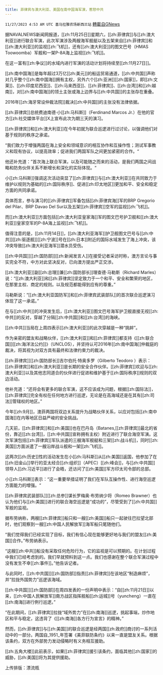 ```yaml
---
title: 菲律宾与澳大利亚、美国在南中国海军演，惹怒中共
---
```

`11/27/2023 4:53 AM UTC 喜马拉雅农场新西兰站` [轉載自GNews](https://gnews.org/articles/2040990)

据NAVALNEWS新闻网报道，[[zh:11月25日]]星期六，[[zh:菲律宾]]与[[zh:澳大利亚]]进行联合军演，此次军演涉及两艘海军舰艇以及五架来自[[zh:菲律宾]]和[[zh:澳大利亚]]的监视[[zh:飞机]]，还有[[zh:澳大利亚]]的图文巴号（HMAS Toowoomba）军舰和一架P-8A海上监视[[zh:飞机]]。

在这一富有[[zh:争议]]的水域内进行军演的活动计划将持续至[[zh:11月27日]]。

[[zh:南中国海]]是每年超过3万亿[[zh:美元]]的船运贸易通道，[[zh:中共国]]声称对几乎整个[[zh:南中国海]]拥有主权，另外六个[[zh:亚洲]][[zh:国家]]，即[[zh:文莱]]、[[zh:印度尼西亚]]、[[zh:马来西亚]]、[[zh:菲律宾]]、[[zh:台湾]]和[[zh:越南]]，对[[zh:南中国海]]的领土主张或海上边界与[[zh:中共国]]的主张存在重叠。

2016年[[zh:海牙常设仲裁法院]]裁决[[zh:中共国]]的主张没有法律依据。

[[zh:菲律宾]]总统费迪南德·小[[zh:马科斯]]（Ferdinand Marcos Jr.）在他的官方[[zh:社交媒体平台]]X上宣布此次为期三天的演习。

[[zh:菲律宾]]和[[zh:澳大利亚]]在今年初就为联合巡逻进行过讨论，以强调他们对基于规则的秩序之承诺。

“我们致力于增强两国在海上安全和领域意识的相互协作和互操作性；测试军事教义和现有协议，以提高效率；促进我们两国军队之间更加紧密的合作。“

他还补充道：”首次海上联合军演，以及可能随之而来的活动，是我们两国之间战略和防务伙伴关系不断增长和深化的实际体现。“

小[[zh:马科斯]]强调这次活动突显了[[zh:菲律宾]]与[[zh:澳大利亚]]在共同致力于维护以规则为基础的[[zh:国际秩序]]、促进[[zh:印太地区]]更加和平、安全和稳定方面的共同承诺。

具体而言，参与演习的[[zh:菲律宾]]军备包括[[zh:菲律宾海]]军的BRP Gregorio del Pilar、BRP Davao Del Sur以及五架[[zh:菲律宾]]空军的监视[[zh:飞机]]。

而[[zh:澳大利亚]]方面包括[[zh:澳大利亚皇家海]]军的图文巴号护卫舰和[[zh:澳大利亚]]皇家空军的P-8A海上监视[[zh:飞机]]。

值得注意的是，[[zh:11月14日]]，[[zh:澳大利亚海军]]护卫舰图文巴号与[[zh:中共]][[zh:驱逐舰]][[zh:宁波]]号在[[zh:日本]]附近的国际水域发生了海上冲突，该冲突导致[[zh:澳大利亚海军]]潜水员受伤。

[[zh:中共国]][[zh:国防部]][[zh:新闻发言人]]在接受记者采访时称，澳方言论与事实完全不符，中方对此坚决反对，已向澳方提出严正交涉。

[[zh:澳大利亚]]副[[zh:总理]]兼[[zh:国防部长]]理查德·马勒斯（Richard Marles）说：“[[zh:澳大利亚]]和[[zh:菲律宾]]坚定致力于一个和平、安全和繁荣的地区，在那里主权、商定的规则。以及规范都能得到应有的尊重。”

马勒斯说：“[[zh:澳大利亚国防军]]和[[zh:菲律宾武装部队]]的首次联合巡逻演习体现了这一承诺。”

在与[[zh:中共]]的冲突发生后，[[zh:澳大利亚]]图文巴号海军护卫舰直接无视[[zh:中共]]的反对，穿越了分隔[[zh:中共国]]和[[zh:台湾]]的海峡。

[[zh:中共]]当局在上周四表示[[zh:澳大利亚]]的此次穿越是一种“挑衅”。

作为亲密的盟友和战略伙伴，[[zh:澳大利亚]]和[[zh:菲律宾]]都支持《[[zh:联合国]][[zh:海洋法公约]]》（UNCLOS），并坚持认可2016年[[zh:南中国海]]仲裁庭的裁决，将其视为对双方具有最终和法律约束力的裁决。

[[zh:菲律宾]][[zh:国防部长]]吉尔伯托·特奥多罗（Gilberto Teodoro ）表示：[[zh:菲律宾]]和[[zh:澳大利亚]]是长期的安全合作伙伴。[[zh:菲律宾]]欢迎与[[zh:澳大利亚]]以及其他志同道合的伙伴进行促进和维护基于[[zh:国际秩序]]规则的双边活动。

他补充道：“还将会有更多的联合军演，这不应该成为问题，根据[[zh:国际法]]，[[zh:菲律宾]]完全有权在任何地方进行巡逻，无论是在高海域还是在其有[[zh:司法]]管辖权的地区。”

今年[[zh:9月]]，澳菲两国将双边关系提升为战略伙伴关系，以应对包括[[zh:南中国海]]在内等地区日益严峻的安全挑战。

几天前，[[zh:菲律宾]]和[[zh:美国]]也在巴丹岛（Batanes,[[zh:菲律宾]]最北的省份，靠近[[zh:台湾]]，[[zh:中共国]]宣称拥有主权）附近进行了联合海空军演。这次军演包括[[zh:菲律宾]]军队派遣的三艘海军舰艇和三架[[zh:战斗机]]，同时[[zh:美国]]方面派遣了一艘沿岸战斗舰和一架[[zh:飞机]]。

这两次[[zh:历史]]性的活动发生在小[[zh:马科斯]]从[[zh:美国]]返国，他参加了在[[zh:旧金山]]举行的亚太经合[[zh:组织]]（APEC）[[zh:峰会]]，与[[zh:中共国]]领导人[[zh:习近平]]进行了会晤，还访问了[[zh:美国]]军方印太司令部的总部。

小[[zh:马科斯]]表示：“这一重要举措证明了我们在军队互操作性、进行海空巡逻方面能力的增强。“

[[zh:菲律宾武装部队]][[zh:总参]]谋长罗梅奥·布劳纳少将（Romeo Brawner）也认为他们与[[zh:美国]]进行的联合海空巡逻是“成功的”，尽管受到了[[zh:中共国]]军舰的监视。

据布劳纳称，两艘[[zh:菲律宾]]船只和一艘[[zh:美国]]船只一起驶往巴拉望北部时，他们观察到一艘[[zh:中国人民解放军]]海军船只尾随他们。

“我们觉得我们已经实现了目标，我们有信心现在能够更好地与我们的盟友[[zh:美国]]合作。”布劳纳表示。

“这艘[[zh:中共]]船没有采取任何危险行为，它的监视是可以预期的。在计划过程中我们已经考虑到的。我们早就预料到这一点。我们也感谢在整个联合军演过程中没有发生不幸[[zh:事件]]。”他告诉记者。

与此同时，[[zh:中共国]][[zh:国防部]]指责[[zh:菲律宾]]在该地区“制造麻烦”，并“拉拢外国势力”巡逻该海域。

[[zh:中共国]][[zh:国防部]]在周四发表的一份声明中表示：“自[[zh:11月21日]]以来，[[zh:中国人民解放军]]南方战区指挥舰船[[zh:运城]]号（yuncheng）一直在[[zh:南海]]进行例行巡逻。”

“在此期间，[[zh:菲律宾]]拉拢“域外势力”在[[zh:南海]]巡逻，挑起事端，炒作地区和平与稳定，这违背了《[[zh:南海]]各方行为宣言》的精神。”

然而，[[zh:菲律宾]]与[[zh:美国]]的联合巡逻是经两国[[zh:政府]]商讨的一系列活动中的一部分。两国自_1951_年签署《美菲联防条约》以来一直是盟友关系。根据该条约，双方在外部势力发动侵略时有义务相互援助。

[[zh:五角大楼]]此前表示，如果[[zh:菲律宾]]援引该条约，面临其他[[zh:国家]]的威胁，[[zh:美国]]将为其提供援助。

上传排版：漂流瓶

